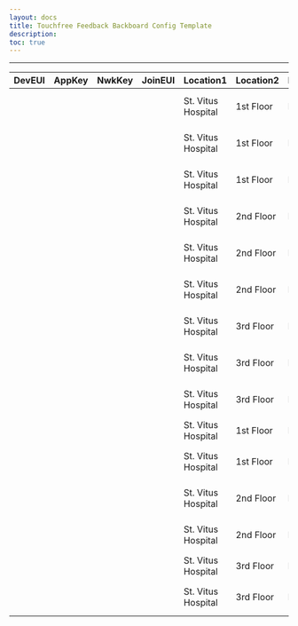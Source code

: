 ```yaml
---
layout: docs
title: Touchfree Feedback Backboard Config Template
description: 
toc: true
---
```


---------------------------------------

| DevEUI | AppKey | NwkKey | JoinEUI | Location1          | Location2 | Location3 | DataContext | BaseURL                                                   | #TouchfreeURL                                                                                                                       |
|--------|--------|--------|---------|--------------------|-----------|-----------|-------------|-----------------------------------------------------------|-------------------------------------------------------------------------------------------------------------------------------------|
|        |        |        |         | St. Vitus Hospital | 1st Floor | Rm 110    | bed         | https://dapp.microshare.io/guest/5e77ac483a0000df97452437 | URL:https://dapp.microshare.io/guest/5e77ac483a0000df97452437?loc1=St. Vitus Hospital&loc2=1st Floor&loc3=Rm 110&dataContext=bed    |
|        |        |        |         | St. Vitus Hospital | 1st Floor | Rm 120    | bed         | https://dapp.microshare.io/guest/5e77ac483a0000df97452437 | URL:https://dapp.microshare.io/guest/5e77ac483a0000df97452437?loc1=St. Vitus Hospital&loc2=1st Floor&loc3=Rm 120&dataContext=bed    |
|        |        |        |         | St. Vitus Hospital | 1st Floor | Rm 130    | bed         | https://dapp.microshare.io/guest/5e77ac483a0000df97452437 | URL:https://dapp.microshare.io/guest/5e77ac483a0000df97452437?loc1=St. Vitus Hospital&loc2=1st Floor&loc3=Rm 130&dataContext=bed    |
|        |        |        |         | St. Vitus Hospital | 2nd Floor | Rm 210    | bed         | https://dapp.microshare.io/guest/5e77ac483a0000df97452437 | URL:https://dapp.microshare.io/guest/5e77ac483a0000df97452437?loc1=St. Vitus Hospital&loc2=2nd Floor&loc3=Rm 210&dataContext=bed    |
|        |        |        |         | St. Vitus Hospital | 2nd Floor | Rm 220    | bed         | https://dapp.microshare.io/guest/5e77ac483a0000df97452437 | URL:https://dapp.microshare.io/guest/5e77ac483a0000df97452437?loc1=St. Vitus Hospital&loc2=2nd Floor&loc3=Rm 220&dataContext=bed    |
|        |        |        |         | St. Vitus Hospital | 2nd Floor | Rm 230    | bed         | https://dapp.microshare.io/guest/5e77ac483a0000df97452437 | URL:https://dapp.microshare.io/guest/5e77ac483a0000df97452437?loc1=St. Vitus Hospital&loc2=2nd Floor&loc3=Rm 230&dataContext=bed    |
|        |        |        |         | St. Vitus Hospital | 3rd Floor | Rm 310    | bed         | https://dapp.microshare.io/guest/5e77ac483a0000df97452437 | URL:https://dapp.microshare.io/guest/5e77ac483a0000df97452437?loc1=St. Vitus Hospital&loc2=3rd Floor&loc3=Rm 310&dataContext=bed    |
|        |        |        |         | St. Vitus Hospital | 3rd Floor | Rm 320    | bed         | https://dapp.microshare.io/guest/5e77ac483a0000df97452437 | URL:https://dapp.microshare.io/guest/5e77ac483a0000df97452437?loc1=St. Vitus Hospital&loc2=3rd Floor&loc3=Rm 320&dataContext=bed    |
|        |        |        |         | St. Vitus Hospital | 3rd Floor | Rm 330    | bed         | https://dapp.microshare.io/guest/5e77ac483a0000df97452437 | URL:https://dapp.microshare.io/guest/5e77ac483a0000df97452437?loc1=St. Vitus Hospital&loc2=3rd Floor&loc3=Rm 330&dataContext=bed    |
|        |        |        |         | St. Vitus Hospital | 1st Floor | Male      | toilet      | https://dapp.microshare.io/guest/5e77ac483a0000df97452437 | URL:https://dapp.microshare.io/guest/5e77ac483a0000df97452437?loc1=St. Vitus Hospital&loc2=1st Floor&loc3=Male&dataContext=toilet   |
|        |        |        |         | St. Vitus Hospital | 1st Floor | Female    | toilet      | https://dapp.microshare.io/guest/5e77ac483a0000df97452437 | URL:https://dapp.microshare.io/guest/5e77ac483a0000df97452437?loc1=St. Vitus Hospital&loc2=1st Floor&loc3=Female&dataContext=toilet |
|        |        |        |         | St. Vitus Hospital | 2nd Floor | Male      | toilet      | https://dapp.microshare.io/guest/5e77ac483a0000df97452437 | URL:https://dapp.microshare.io/guest/5e77ac483a0000df97452437?loc1=St. Vitus Hospital&loc2=2nd Floor&loc3=Male&dataContext=toilet   |
|        |        |        |         | St. Vitus Hospital | 2nd Floor | Female    | toilet      | https://dapp.microshare.io/guest/5e77ac483a0000df97452437 | URL:https://dapp.microshare.io/guest/5e77ac483a0000df97452437?loc1=St. Vitus Hospital&loc2=2nd Floor&loc3=Female&dataContext=toilet |
|        |        |        |         | St. Vitus Hospital | 3rd Floor | Male      | toilet      | https://dapp.microshare.io/guest/5e77ac483a0000df97452437 | URL:https://dapp.microshare.io/guest/5e77ac483a0000df97452437?loc1=St. Vitus Hospital&loc2=3rd Floor&loc3=Male&dataContext=toilet   |
|        |        |        |         | St. Vitus Hospital | 3rd Floor | Female    | toilet      | https://dapp.microshare.io/guest/5e77ac483a0000df97452437 | URL:https://dapp.microshare.io/guest/5e77ac483a0000df97452437?loc1=St. Vitus Hospital&loc2=3rd Floor&loc3=Female&dataContext=toilet |